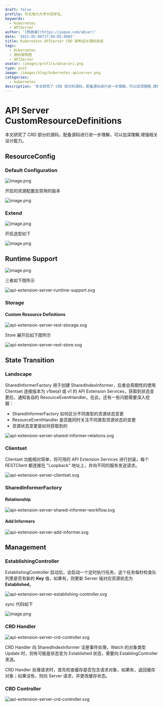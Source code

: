 ```yaml
---
draft: false
profile: 华北电力大学大四学生。
keywords:
  - Kubernetes
  - APIServer
author: '[杨鼎睿](https://yuque.com/abser)'
date: '2021-05-06T17:04:05.000Z'
title: Kubernetes APIServer CRD 架构设计源码阅读
tags:
  - Kubernetes
  - 源码架构图
  - APIServer
avatar: /images/profile/abserari.png
type: post
image: /images/blog/kubernetes-apiserver.png
categories:
  - kubernetes
description: '本文研究了 CRD 部分的源码，配备源码进行进一步理解，可以加深理解,增强相关设计能力。'
---
```


# API Server CustomResourceDefinitions

本文研究了 CRD 部分的源码，配备源码进行进一步理解，可以加深理解,增强相关设计能力。 

## ResourceConfig

### Default Configuration

![image.png](../.gitbook/assets/60.png)

开启的资源配置及禁用的版本

![image.png](../.gitbook/assets/61.png)

### Extend

![image.png](../.gitbook/assets/62.png)

开启选型如下

![image.png](../.gitbook/assets/63.png)

## Runtime Support

![image.png](../.gitbook/assets/64.png)

三者如下图所示

![api-extension-server-runtime-support.svg](../.gitbook/assets/65.png)

### Storage

#### Custom Resource Definitions

![api-extension-server-rest-storage.svg](../.gitbook/assets/66.png)

Store 展开后如下图所示

![api-extension-server-rest-store.svg](../.gitbook/assets/67.png)

## State Transition

### Landscape

SharedInformerFactory 用于创建 SharedIndexInformer，后者会周期性的使用 Clientset 连接版本为 v1beta1 或 v1 的 API Extension Services，获取到状态变更后，通知各自的 ResourceEventHandler。在此，还有一些问题需要深入挖掘：

* SharedInformerFactory 如何区分不同类型的资源状态变更
* ResourceEventHandler 是否能同时关注不同类型资源状态的变更
* 资源状态变更是如何获取到的

![api-extension-server-shared-informer-relations.svg](../.gitbook/assets/68.png)

### Clientset

Clientset 功能相对简单，将可用的 API Extension Services 进行封装，每个 RESTClient 都连接在 "Loopback" 地址上，并向不同的服务发送请求。

![api-extension-server-clientset.svg](../.gitbook/assets/69.png)

### SharedInformerFactory

#### Relationship

![api-extension-server-shared-informer-workflow.svg](../.gitbook/assets/70.png)

#### Add Informers

![api-extension-server-add-informer.svg](../.gitbook/assets/71.png)

## Management

### EstablishingController

EstablishingController 启动后，会启动一个定时执行任务，这个任务每秒检查队列里是否有新的 **Key** 值，如果有，则更新 Server 端对应资源状态为 **Established**。

![api-extension-server-establishing-controller.svg](../.gitbook/assets/72.png)

sync 代码如下

![image.png](../.gitbook/assets/73.png)

### CRD Handler

![api-extension-server-crd-controller.svg](../.gitbook/assets/74.png)

CRD Handler 向 SharedIndexInformer 注册事件处理，Watch 的对象类型 Update 时，则有可能是状态变为 Established 状态，需要向 EstablingController 发送。

CRD Handler 处理请求时，首先检查缓存是否包含请求对象，如果有，返回缓存对象；如果没有，则向 Server 请求，并更改缓存状态。 

### CRD Controller

![api-extension-server-crd-controller.svg](../.gitbook/assets/75.png)

